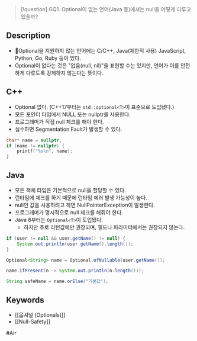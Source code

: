 >[!question]
>GQ1. Optional이 없는 언어(Java 등)에서는 null을 어떻게 다루고 있을까?

## Description
- Optional을 지원하지 않는 언어에는 C/C++, Java(제한적 사용) JavaScript, Python, Go, Ruby 등이 있다.
- Optional이 없다는 것은 "없음(null, nil)"을 표현할 수는 있지만, 언어가 이를 안전하게 다루도록 강제하지 않는다는 뜻이다.

## C++
- Optional 없다. (C++17부터는 `std::optional<T>`이 표준으로 도입됐다.)
- 모든 포인터 타입에서 NULL 또는 nullptr를 사용한다.
- 프로그래머가 직접 null 체크를 해야 한다.
- 실수하면 Segmentation Fault가 발생할 수 있다.
```cpp
char* name = nullptr;
if (name != nullptr) {
    printf("%s\n", name);
}
```

## Java
- 모든 객체 타입은 기본적으로 null을 할당할 수 있다.
- 런타임에 체크를 하기 때문에 런타임 에러 발생 가능성이 높다.
- null인 값을 사용하려고 하면 NullPointerException이 발생한다.
- 프로그래머가 명시적으로 null 체크를 해줘야 한다.
- Java 8부터는 `Optional<T>`이 도입됐다.
	- 하지만 주로 리턴값에만 권장되며, 필드나 파라미터에서는 권장되지 않는다.
```java
if (user != null && user.getName() != null) {
    System.out.println(user.getName().length());
}
```

```java
Optional<String> name = Optional.ofNullable(user.getName());

name.ifPresent(n -> System.out.println(n.length()));

String safeName = name.orElse("기본값");
```

## Keywords
+ [[옵셔널 (Optionals)]]
+ [[Null-Safety]]


#Air